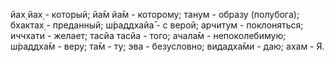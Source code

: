 йах̣ йах̣ - который; йа̄м йа̄м - которому; танум - образу (полубога); бхактах̣ - преданный; ш́раддхайа̄ - с верой; арчитум - поклоняться; иччхати - желает; тасйа тасйа - того; ачала̄м - непоколебимую; ш́раддха̄м - веру; та̄м - ту; эва - безусловно; видадха̄ми - даю; ахам - Я.